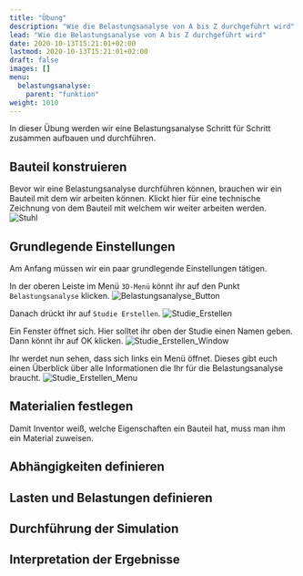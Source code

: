 ```yaml
---
title: "Übung"
description: "Wie die Belastungsanalyse von A bis Z durchgeführt wird"
lead: "Wie die Belastungsanalyse von A bis Z durchgeführt wird"
date: 2020-10-13T15:21:01+02:00
lastmod: 2020-10-13T15:21:01+02:00
draft: false
images: []
menu:
  belastungsanalyse:
    parent: "funktion"
weight: 1010
---
```


In dieser Übung werden wir eine Belastungsanalyse Schritt für Schritt zusammen aufbauen und durchführen.

## Bauteil konstruieren

Bevor wir eine Belastungsanalyse durchführen können, brauchen wir ein Bauteil mit dem wir arbeiten können. Klickt hier für eine technische Zeichnung von dem Bauteil mit welchem wir weiter arbeiten werden.
![Stuhl]()

## Grundlegende Einstellungen

Am Anfang müssen wir ein paar grundlegende Einstellungen tätigen.

In der oberen Leiste im Menü `3D-Menü` könnt ihr auf den Punkt `Belastungsanalyse` klicken.
![Belastungsanalyse_Button]()

Danach drückt ihr auf `Studie Erstellen`.
![Studie_Erstellen]()

Ein Fenster öffnet sich. Hier solltet ihr oben der Studie einen Namen geben. Dann könnt ihr auf OK klicken.
![Studie_Erstellen_Window]()

Ihr werdet nun sehen, dass sich links ein Menü öffnet. Dieses gibt euch einen Überblick über alle Informationen die Ihr für die Belastungsanalyse braucht.
![Studie_Erstellen_Menu]()


## Materialien festlegen

Damit Inventor weiß, welche Eigenschaften ein Bauteil hat, muss man ihm ein Material zuweisen.

## Abhängigkeiten definieren

## Lasten und Belastungen definieren

## Durchführung der Simulation

## Interpretation der Ergebnisse
